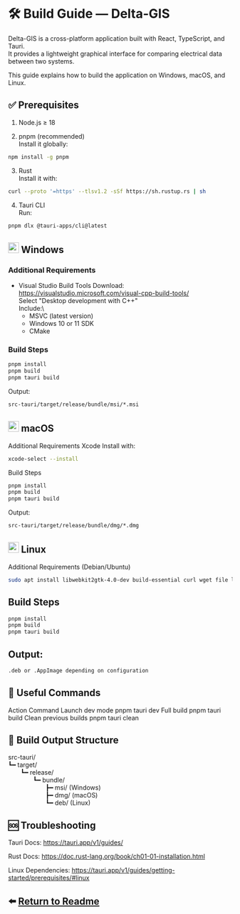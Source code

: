 # 🛠️ Build Guide — Delta-GIS
Delta-GIS is a cross-platform application built with React, TypeScript, and Tauri.\
It provides a lightweight graphical interface for comparing electrical data between two systems.

This guide explains how to build the application on Windows, macOS, and Linux.

## ✅ Prerequisites
1. Node.js ≥ 18

2. pnpm (recommended)\
Install it globally:
```bash
npm install -g pnpm
```
3. Rust\
Install it with:
```bash
curl --proto '=https' --tlsv1.2 -sSf https://sh.rustup.rs | sh
```

4. Tauri CLI\
Run:
```bash
pnpm dlx @tauri-apps/cli@latest
```

## <img src="https://cdn.jsdelivr.net/gh/devicons/devicon@latest/icons/windows11/windows11-original.svg" width='24' height='24' /> Windows
### Additional Requirements
- Visual Studio Build Tools
Download: https://visualstudio.microsoft.com/visual-cpp-build-tools/ \
Select "Desktop development with C++"\
Include:\
  - MSVC (latest version)
  - Windows 10 or 11 SDK
  - CMake

### Build Steps
```bash
pnpm install
pnpm build
pnpm tauri build
```

Output:
```bash
src-tauri/target/release/bundle/msi/*.msi
```

## <img src="https://cdn.jsdelivr.net/gh/devicons/devicon@latest/icons/apple/apple-original.svg" width='24' height='24' /> macOS
Additional Requirements
Xcode
Install with:
```bash
xcode-select --install
```

Build Steps
```bash
pnpm install
pnpm build
pnpm tauri build
```

Output:
```bash
src-tauri/target/release/bundle/dmg/*.dmg
```
<!-- ./src/assets/markdowns/icons8-linux-48.png
./src/assets/markdowns/icons8-mac-os-50.png
./src/assets/markdowns/icons8-windows-os-48.png -->

## <img src="https://cdn.jsdelivr.net/gh/devicons/devicon@latest/icons/linux/linux-original.svg" width='24' height='24' /> Linux
Additional Requirements (Debian/Ubuntu)
```bash
sudo apt install libwebkit2gtk-4.0-dev build-essential curl wget file libssl-dev libgtk-3-dev
```

## Build Steps
```bash
pnpm install
pnpm build
pnpm tauri build
```

## Output:
```bash
.deb or .AppImage depending on configuration
```

## 🚀 Useful Commands
Action	Command
Launch dev mode	pnpm tauri dev
Full build	pnpm tauri build
Clean previous builds	pnpm tauri clean

## 📂 Build Output Structure
src-tauri/\
┗━ target/\
  ┗━ release/\
    ┗━ bundle/\
      ┣━ msi/ (Windows)\
      ┣━ dmg/ (macOS)\
      ┗━ deb/ (Linux)

## 🆘 Troubleshooting
Tauri Docs: https://tauri.app/v1/guides/

Rust Docs: https://doc.rust-lang.org/book/ch01-01-installation.html

Linux Dependencies: https://tauri.app/v1/guides/getting-started/prerequisites/#linux

## ⬅️ [Return to Readme](README.md)
